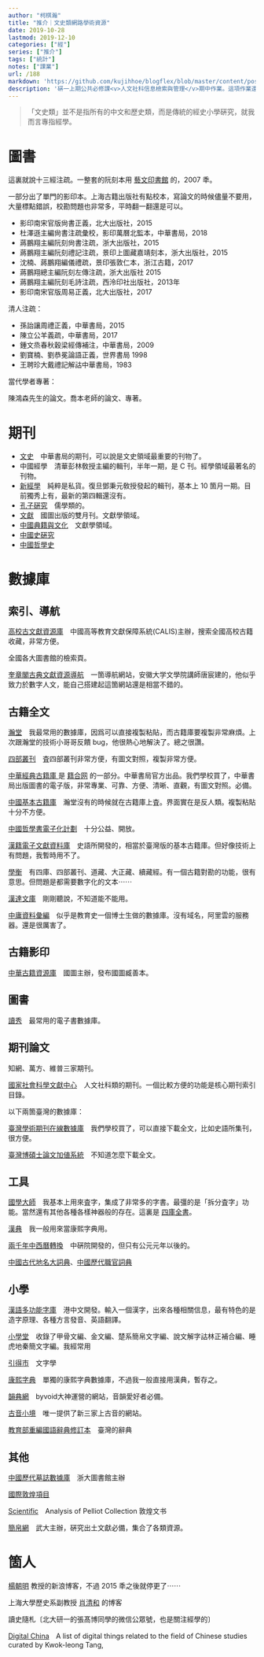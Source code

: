 ```yaml
---
author: "柯棋瀚"
title: "推介｜文史類網路學術資源"
date: 2019-10-28
lastmod: 2019-12-10
categories: ["經"]
series: ["推介"]
tags: ["統計"]
notes: ["課業"]
url: /188
markdown: 'https://github.com/kujihhoe/blogflex/blob/master/content/post/188資源.md'
description: '硏一上期公共必修課<v>人文社科信息檢索與管理</v>期中作業。這項作業還是很有用，藉此機會把收藏夾裏的東西整理一下分享給大家。歡迎補充。國內的數據庫只面對機構用戶開放，但我還是希望能夠限量免費向公眾開放。<br>感謝端端同學的補充。'
---
```


> 「文史類」並不是指所有的中文和歷史類，而是傳統的經史小學硏究，就我而言專指經學。

# 圖書

這裏就說十三經注疏。一整套的阮刻本用 [藝文印書館](https://book.douban.com/subject/3676839/) 的，2007 秊。

一部分出了單門的影印本。上海古籍出版社有點校本，寫論文的時候儘量不要用，大量標點錯誤，校勘問題也非常多，平時翻一翻還是可以。

- <v>影印南宋官版尙書正義</v>，北大出版社，2015
- 杜澤遜主編<v>尙書注疏彙校</v>，影印萬曆北監本，中華書局，2018  
- 蔣鵬翔主編<v>阮刻尙書注疏</v>，浙大出版社，2015
- 蔣鵬翔主編<v>阮刻禮記注疏</v>，景印上圖藏嘉靖刻本，浙大出版社，2015
- 沈楠、蔣鵬翔編<v>儀禮疏</v>，景印張敦仁本，浙江古籍，2017
- 蔣鵬翔總主編<v>阮刻左傳注疏</v>，浙大出版社  2015
- 蔣鵬翔主編<v>阮刻毛詩注疏</v>，西泠印社出版社，2013年
- <v>影印南宋官版周易正義</v>，北大出版社，2017

清人注疏：

- 孫詒讓<v>周禮正義</v>，中華書局，2015
- 陳立<v>公羊義疏</v>，中華書局，2017
- 鍾文烝<v>春秋穀梁經傳補注</v>，中華書局，2009
- 劉寶楠、劉恭冕<v>論語正義</v>，世界書局  1998
- 王聘珍<v>大戴禮記解詁</v>中華書局，1983

當代學者專著：

陳鴻森先生的論文。喬本老師的論文、專著。

# 期刊

- [文史](http://navi.cnki.net/KNavi/JournalDetail?pcode=CJFD&pykm=WSWS)　中華書局的期刊，可以說是文史領域最重要的刊物了。
- 中國經學　清華彭林敎授主編的輯刊，半年一期，是 C 刊。經學領域最著名的刊物。
- [新經學](https://book.duxiu.com/bookDetail.jsp?dxNumber=000017628958&d=EE1C2A3004E9018EE481533F9315CD21&fenlei=22010106&sw=%E6%96%B0%E7%B6%93%E5%AD%B8)　純粹是私貨。復旦鄧秉元敎授發起的輯刊，基本上 10 箇月一期。目前獨秀上有，最新的第四輯還沒有。
- [孔子硏究](http://navi.cnki.net/knavi/JournalDetail?pcode=CJFD&pykm=KZYJ)　儒學類的。
- [文獻](http://navi.cnki.net/KNavi/JournalDetail?pcode=CJFD&pykm=WNXI)　國圖出版的雙月刊。文獻學領域。
- [中國典籍與文化](http://navi.cnki.net/KNavi/JournalDetail?pcode=CJFD&pykm=DJWH)　文獻學領域。
- [中國史硏究](http://navi.cnki.net/knavi/JournalDetail?pcode=CJFD&pykm=ZGSJ)　
- [中國哲學史](http://navi.cnki.net/knavi/JournalDetail?pcode=CJFD&pykm=ZZXS)　

# 數據庫

## 索引、導航

[高校古文獻資源庫](http://rbsc.calis.edu.cn:8086/aopac/jsp/indexXyjg.jsp)　中國高等教育文獻保障系統(CALIS)主辦，搜索全國高校古籍收藏，非常方便。

全國各大圖書館的檢索頁。

[奎章閣古典文獻資源導航](http://kuizhangge.cn)　一箇導航網站，安徽大学文學院講師唐宸建的，他似乎致力於數字人文，能自己搭建起這箇網站還是相當不錯的。

## 古籍全文

[瀚堂](http://www.hytung.cn/)　我最常用的數據庫，因爲可以直接複製粘貼，而古籍庫要複製非常麻煩。上次跟瀚堂的技術小哥哥反饋 bug，他很熱心地解決了。總之很讚。

[四部叢刊](https://gujiku.unihan.com.cn/Products/Read/SBCK)　査四部叢刊非常方便，有圖文對照，複製非常方便。

[中華經典古籍庫 ](http://publish.ancientbooks.cn/docShuju/platformSublibIndex.jspx?libId=6)是 [籍合网](http://www.ancientbooks.cn/home) 的一部分。中華書局官方出品。我們學校買了，中華書局出版圖書的電子版，非常專業、可靠、方便、清晰、直觀，有圖文對照。必備。

[中國基本古籍庫](http://dh.ersjk.com/spring/front/read)　瀚堂沒有的時候就在古籍庫上査。界面實在是反人類。複製粘貼十分不方便。

[中國哲學書電子化計劃](https://ctext.org/shang-shu/zh)　十分公益、開放。

[漢籍電子文獻資料庫](http://hanchi.ihp.sinica.edu.tw/ihpc/hanjiquery?@42^1189356589^90^^^../hanjimg/hanji.htm)　史語所開發的，相當於臺灣版的基本古籍庫。但好像技術上有問題，我暫時用不了。

[學衡](http://www.xueheng.net)　有四庫、四部叢刊、道藏、大正藏、續藏經。有一個古籍對勘的功能，很有意思。但問題是都需要數字化的文本⋯⋯

[漢達文庫](http://www.chant.org/)　剛剛聽說，不知道能不能用。

[中庸資料彙編](http://47.105.202.165:8080/)　似乎是教育史一個博士生做的數據庫。沒有域名，阿里雲的服務器。還是很厲害了。

## 古籍影印

[中華古籍資源庫](http://mylib.nlc.cn/web/guest/shanbenjiaojuan)　國圖主辦，發布國圖臧善本。

## 圖書

[讀秀](http://www.duxiu.com/)　最常用的電子書數據庫。

## 期刊論文

知網、萬方、維普三家期刊。

[國家社會科學文獻中心](http://www.ncpssd.org/journal/index.aspx)　人文社科類的期刊。一個比較方便的功能是核心期刊索引目錄。

以下兩箇臺灣的數據庫：

[臺灣學術期刊在線數據庫](http://www.twscholar.com/)　我們學校買了，可以直接下載全文，比如<v>史語所集刊</v>，很方便。

[臺灣博碩士論文加値系統](http://etds.ncl.edu.tw/cgi-bin/gs32/gsweb.cgi/ccd=rafWek/registry)　不知道怎麼下載全文。

## 工具

[國學大師](http://www.guoxuedashi.com/)　我基本上用來査字，集成了非常多的字書。最彊的是「拆分査字」功能。當然還有其他各種各樣神器般的存在。這裏是 [四庫全書](http://skqs.guoxuedashi.com/)。

[漢典](http://www.zdic.net/)　我一般用來當康熙字典用。　

[兩千年中西曆轉換](http://sinocal.sinica.edu.tw/)　中硏院開發的，但只有公元元年以後的。

[中國古代地名大詞典](http://www.gg-art.com/dictionary/)、[中國歷代職官詞典](http://www.gg-art.com/dictionary/index.php?bookid=117&columns=2)

## 小學

[漢語多功能字庫](http://humanum.arts.cuhk.edu.hk/Lexis/lexi-mf/oraclePiece.php)　港中文開發。輸入一個漢字，出來各種相關信息，最有特色的是造字原理、各種方言發音、英語翻譯。

[小學堂](http://xiaoxue.iis.sinica.edu.tw/yanbian)　收錄了甲骨文編、金文編、楚系簡帛文字編、說文解字詁林正補合編、睡虎地秦簡文字編。我經常用

[引得市](http://www.mebag.com/index/)　文字學

[康熙字典](http://kangxi.adcs.org.tw/kangxizidian/)　單獨的康熙字典數據庫，不過我一般直接用漢典，暫存之。

[韻典網](http://ytenx.org)　byvoid大神運營的網站，音韻愛好者必備。

[古音小境](http://www.guguolin.com/niyin.php)　唯一提供了新三家上古音的網站。

[教育部重編國語辭典修訂本](http://dict.revised.moe.edu.tw/cgi-bin/cbdic/gsweb.cgi?ccd=CUdf6p&o=e0&sec=sec1&index=1)　臺灣的辭典

## 其他

[中國歷代墓誌數據庫](http://csid.zju.edu.cn/tomb/)　浙大圖書館主辦

[國際敦煌項目](http://idp.nlc.cn/database/search_results.a4d?uid=-77351689816;random=41)

[Scientific](http://www.afc.ryukoku.ac.jp/pelliot/contents_date3.html)　Analysis of Pelliot Collection 敦煌文书

[簡帛網](http://www.bsm.org.cn/)　武大主辦，硏究出土文獻必備，集合了各類資源。

# 箇人

[楊朝明](http://blog.sina.com.cn/qfsdyangchaoming) 教授的新浪博客，不過 2015 秊之後就停更了⋯⋯

上海大學歷史系副教授 [肖清和](http://xiaoqh.cn/) 的博客

讀史隨札〔北大研一的張髙博同學的微信公眾號，也是關注經學的〕

[Digital China](https://github.com/fccsdigitalchina/digital-china)　A list of digital things related to the field of Chinese studies curated by Kwok-leong Tang,
